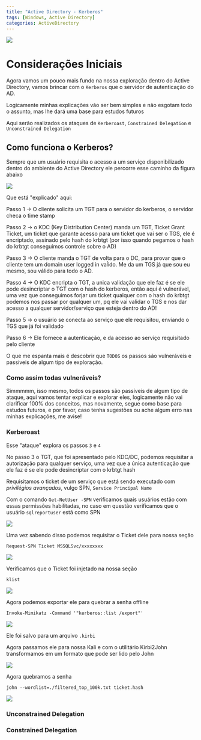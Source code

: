 ```yaml
---
title: "Active Directory - Kerberos"
tags: [Windows, Active Directory]
categories: ActiveDirectory
---
```


![](https://raw.githubusercontent.com/0x4rt3mis/0x4rt3mis.github.io/master/img/active-enum/constrained.png)

# Considerações Iniciais

Agora vamos um pouco mais fundo na nossa exploração dentro do Active Directory, vamos brincar com o `Kerberos` que o servidor de autenticação do AD.

Logicamente minhas explicações vão ser bem simples e não esgotam todo o assunto, mas lhe dará uma base para estudos futuros

Aqui serão realizados os ataques de `Kerberoast`, `Constrained Delegation` e `Unconstrained Delegation`

## Como funciona o Kerberos?

Sempre que um usuário requisita o acesso a um serviço disponibilizado dentro do ambiente do Active Directory ele percorre esse caminho da figura abaixo

![](https://raw.githubusercontent.com/0x4rt3mis/0x4rt3mis.github.io/master/img/active-enum/kerberos.gif)

Que está "explicado" aqui:

Passo 1 -> O cliente solicita um TGT para o servidor do kerberos, o servidor checa o time stamp

Passo 2 -> o KDC (Key Distribution Center) manda um TGT, Ticket Grant Ticket, um ticket que garante acesso para um ticket que vai ser o TGS, ele é encriptado, assinado pelo hash do krbtgt (por isso quando pegamos o hash do krbtgt conseguimos controle sobre o AD)

Passo 3 -> O cliente manda o TGT de volta para o DC, para provar que o cliente tem um domain user logged in vaĺido. Me da um TGS já que sou eu mesmo, sou válido para todo o AD.

Passo 4 -> O KDC encripta o TGT, a unica validação que ele faz é se ele pode desincriptar o TGT com o hash do kerberos, então aqui é vulnerável, uma vez que conseguimos forjar um ticket qualquer com o hash do krbtgt podemos nos passar por qualquer um, pq ele vai validar o TGS e nos dar acesso a qualquer servidor/serviço que esteja dentro do AD!

Passo 5 -> o usuário se conecta ao serviço que ele requisitou, enviando o TGS que já foi validado

Passo 6 -> Ele fornece a autenticação, e da acesso ao serviço requisitado pelo cliente

O que me espanta mais é descobrir que `TODOS` os passos são vulneráveis e passíveis de algum tipo de exploração.

### Como assim todas vulneráveis?

Simmmmm, isso mesmo, todos os passos são passíveis de algum tipo de ataque, aqui vamos tentar explicar e explorar eles, logicamente não vai clarificar 100% dos conceitos, mas novamente, segue como base para estudos futuros, e por favor, caso tenha sugestões ou ache algum erro nas minhas explicações, me avise!

### Kerberoast

Esse "ataque" explora os passos `3` e `4`

No passo 3 o TGT, que foi apresentado pelo KDC/DC, podemos requisitar a autorização para qualquer serviço, uma vez que a única autenticação que ele faz é se ele pode desincriptar com o krbtgt hash

Requisitamos o ticket de um serviço que está sendo executado com *privilégios avançados*, vulgo SPN, `Service Principal Name`

Com o comando `Get-NetUser -SPN` verificamos quais usuários estão com essas permissões habilitadas, no caso em questão verificamos que o usuário `sqlreportuser` está como SPN

![](https://raw.githubusercontent.com/0x4rt3mis/0x4rt3mis.github.io/master/img/active-enum/spn.png)

Uma vez sabendo disso podemos requisitar o Ticket dele para nossa seção

`Request-SPN Ticket MSSQLSvc/xxxxxxxx`

![](https://raw.githubusercontent.com/0x4rt3mis/0x4rt3mis.github.io/master/img/active-enum/spn1.png)

Verificamos que o Ticket foi injetado na nossa seção

`klist`

![](https://raw.githubusercontent.com/0x4rt3mis/0x4rt3mis.github.io/master/img/active-enum/spn2.png)

Agora podemos exportar ele para quebrar a senha offline

`Invoke-Mimikatz -Command '"kerberos::list /export"'`

![](https://raw.githubusercontent.com/0x4rt3mis/0x4rt3mis.github.io/master/img/active-enum/spn3.png)

Ele foi salvo para um arquivo `.kirbi`

Agora passamos ele para nossa Kali e com o utilitário Kirbi2John transformamos em um formato que pode ser lido pelo John

![](https://raw.githubusercontent.com/0x4rt3mis/0x4rt3mis.github.io/master/img/active-enum/spn4.png)

Agora quebramos a senha

`john --wordlist=./filtered_top_100k.txt ticket.hash`

![](https://raw.githubusercontent.com/0x4rt3mis/0x4rt3mis.github.io/master/img/active-enum/spn5.png)

### Unconstrained Delegation


### Constrained Delegation

